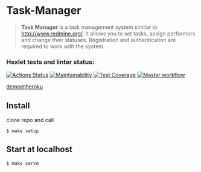 # Task-Manager
> __Task Manager__ is a task management system similar to http://www.redmine.org/. It allows you to set tasks, assign performers and change their statuses. Registration and authentication are required to work with the system.

### Hexlet tests and linter status:
[![Actions Status](https://github.com/tolyod/php-project-lvl4/workflows/hexlet-check/badge.svg)](https://github.com/tolyod/php-project-lvl4/actions/workflows/hexlet-check.yml)
[![Maintainability](https://api.codeclimate.com/v1/badges/7f5fc7479c0be183961f/maintainability)](https://codeclimate.com/github/tolyod/php-project-lvl4/maintainability)
[![Test Coverage](https://api.codeclimate.com/v1/badges/7f5fc7479c0be183961f/test_coverage)](https://codeclimate.com/github/tolyod/php-project-lvl4/test_coverage)
[![Master workflow](https://github.com/tolyod/php-project-lvl4/workflows/Master%20workflow/badge.svg)](https://github.com/tolyod/php-project-lvl4/actions/workflows/master.yml)

[demo@heroku](https://task-manager-apoloz.herokuapp.com/)

## Install
clone repo and call

`$ make setup`

## Start at localhost
`$ make serve`
